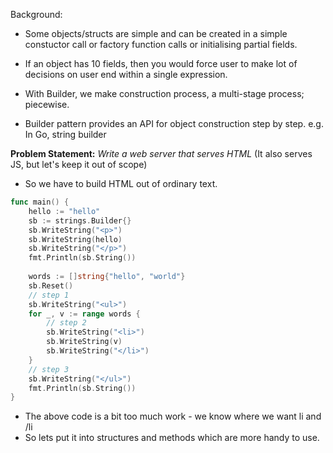 Background:
* Some objects/structs are simple and can be created in a simple constuctor call or factory function calls or initialising partial fields.
* If an object has 10 fields, then you would force user to make lot of decisions on user end within a single expression.
* With Builder, we make construction process, a multi-stage process; piecewise.

* Builder pattern provides an API for object construction step by step.
e.g. In Go, string builder

**Problem Statement:**
*Write a web server that serves HTML* (It also serves JS, but let's keep it out of scope)
* So we have to build HTML out of ordinary text.
```go
func main() {
	hello := "hello"
	sb := strings.Builder{}
	sb.WriteString("<p>")
	sb.WriteString(hello)
	sb.WriteString("</p>")
	fmt.Println(sb.String())
	
	words := []string{"hello", "world"}
	sb.Reset()
	// step 1
	sb.WriteString("<ul>")
	for _, v := range words {
		// step 2
		sb.WriteString("<li>")
		sb.WriteString(v)
		sb.WriteString("</li>")
    }
	// step 3
    sb.WriteString("</ul>")
	fmt.Println(sb.String())
}
```
* The above code is a bit too much work - we know where we want li and /li
* So lets put it into structures and methods which are more handy to use.




